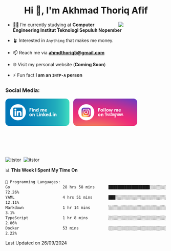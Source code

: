 <h1 align="center">Hi 👋, I'm Akhmad Thoriq Afif</h1>

<img align="right" src="https://i.giphy.com/media/VbnUQpnihPSIgIXuZv/giphy.webp" style="width:30%;">

- 👨‍🎓 I’m currently studying at **Computer Engineering Institut Teknologi Sepuluh Nopember**

- 🪴 Interested in `Anything` that makes me money.

- 📫 Reach me via **ahmdthoriq5@gmail.com**

- 🌐 Visit my personal website (**Coming Soon**)

- ⚡ Fun fact **I am an `INTP-A` person**

<h3 align="left">Social Media:</h3>
<p align="left">
<a href="https://linkedin.com/in/akhmad-thoriq-afif" target="_blank"><img align="center" src="./images/linkedin.png" alt="akhmad-thoriq-afif" width="200" /></a>&nbsp;&nbsp;
<a href="https://instagram.com/ahmdthoriq_" target="_blank"><img align="center" src="./images/instagram.png" alt="ahmdthoriq_"width="200" /></a>
</p>
</br>
</br>
</br>
</br>
<p><img align="center" src="https://github-readme-stats.vercel.app/api?username=itstor&show_icons=true&locale=en&theme=nord" alt="itstor" height="170"/>&nbsp;&nbsp;<img align="center" src="https://github-readme-stats.vercel.app/api/top-langs?username=itstor&show_icons=true&locale=en&layout=compact&theme=nord" alt="itstor" height="170" /></p>

<!--START_SECTION:waka-->
📊 **This Week I Spent My Time On** 

```text
💬 Programming Languages: 
Go                       28 hrs 58 mins      ██████████████████░░░░░░░   72.26% 
YAML                     4 hrs 51 mins       ███░░░░░░░░░░░░░░░░░░░░░░   12.11% 
Markdown                 1 hr 14 mins        ░░░░░░░░░░░░░░░░░░░░░░░░░   3.1% 
TypeScript               1 hr 8 mins         ░░░░░░░░░░░░░░░░░░░░░░░░░   2.86% 
Docker                   53 mins             ░░░░░░░░░░░░░░░░░░░░░░░░░   2.22%

```


 Last Updated on 26/09/2024
<!--END_SECTION:waka-->

